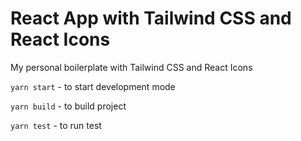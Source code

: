 # React App with Tailwind CSS and React Icons

My personal boilerplate with Tailwind CSS and React Icons

`yarn start` - to start development mode

`yarn build` - to build project

`yarn test` - to run test